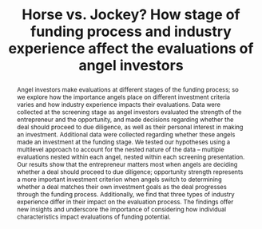 ---
layout: article
comments: true
title: Horse vs. Jockey? How stage of funding process and industry experience affect the evaluations of angel investors
excerpt: The entrepreneur matters most when angels are deciding whether a deal should proceed to due diligence; opportunity strength is more important when angels move on to determining whether a deal matches their own investment goals.
link: http://www.tandfonline.com/doi/abs/10.1080/13691066.2012.689474
source: Venture Capital, 2012
sourcelink: http://www.tandfonline.com/doi/abs/10.1080/13691066.2012.689474)
authors:
  - name: Cheryl R. Mittenessa
    affiliation: Northeastern University
  - name: Melissa S. Baucusb
    affiliation: University of Louisville
  - name: Richard Sudekc
    affiliation: Chapman University
abstract: Angel investors make evaluations at different stages of the funding process; so we explore how the importance angels place on different investment criteria varies and how industry experience impacts their evaluations. Data were collected at the screening stage as angel investors evaluated the strength of the entrepreneur and the opportunity, and made decisions regarding whether the deal should proceed to due diligence, as well as their personal interest in making an investment. Additional data were collected regarding whether these angels made an investment at the funding stage. We tested our hypotheses using a multilevel approach to account for the nested nature of the data – multiple evaluations nested within each angel, nested within each screening presentation. Our results show that the entrepreneur matters most when angels are deciding whether a deal should proceed to due diligence; opportunity strength represents a more important investment criterion when angels switch to determining whether a deal matches their own investment goals as the deal progresses through the funding process. Additionally, we find that three types of industry experience differ in their impact on the evaluation process. The findings offer new insights and underscore the importance of considering how individual characteristics impact evaluations of funding potential.
---